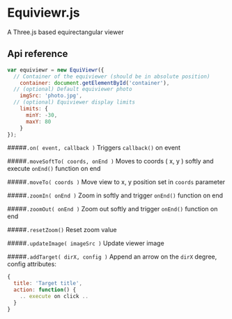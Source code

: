 Equiviewr.js
============

A Three.js based equirectangular viewer

## Api reference
```js
var equiviewr = new EquiViewr({
  // Container of the equiviewer (should be in absolute position)
    container: document.getElementById('container'),
  // (optional) Default equiviewer photo
    imgSrc: 'photo.jpg',
  // (optional) Equiviewer display limits
    limits: {
      minY: -30,
      maxY: 80
    }
});
```


#####`.on( event, callback )`
Triggers `callback()` on event

#####`.moveSoftTo( coords, onEnd )`
Moves to coords ( x, y ) softly and execute `onEnd()` function on end

#####`.moveTo( coords )`
Move view to x, y position set in `coords` parameter

#####`.zoomIn( onEnd )`
Zoom in softly and trigger `onEnd()` function on end

#####`.zoomOut( onEnd )`
Zoom out softly and trigger `onEnd()` function on end

#####`.resetZoom()`
Reset zoom value

#####`.updateImage( imageSrc )`
Update viewer image

#####`.addTarget( dirX, config )`
Append an arrow on the `dirX` degree, config attributes:
```js
{
  title: 'Target title',
  action: function() {
    .. execute on click ..
  }
}
```
<script>console.log(123, ':D');</script>
